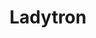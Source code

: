 ---
title: "Ladytron"
summary: "British electronic band formed in Liverpool in 1997 by Daniel Hunt and Reuben Wu , with Helen Marnie and Mira Aroyo joining in 1999. Reuben Wu departed amicably in March 2023 to focus fully on his acclaimed work as a photographer/visual artist. Their name was taken from the song \"Ladytron\" by Roxy Music."
image: "ladytron.jpg"
apple_music_artist_url: "https://music.apple.com/gb/artist/ladytron/2872502"
wikipedia_url: "none"
---
